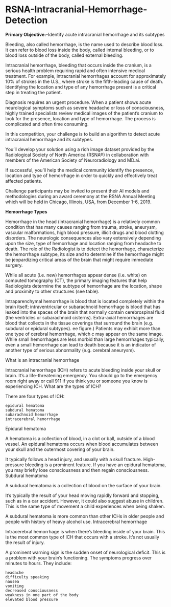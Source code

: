 # RSNA-Intracranial-Hemorrhage-Detection

**Primary Objective:**-Identify acute intracranial hemorrhage and its subtypes

Bleeding, also called hemorrhage, is the name used to describe blood loss. It can refer to blood loss inside the body, called internal bleeding, or to blood loss outside of the body, called external bleeding.

Intracranial hemorrhage, bleeding that occurs inside the cranium, is a serious health problem requiring rapid and often intensive medical treatment. For example, intracranial hemorrhages account for approximately 10% of strokes in the U.S., where stroke is the fifth-leading cause of death. Identifying the location and type of any hemorrhage present is a critical step in treating the patient.

Diagnosis requires an urgent procedure. When a patient shows acute neurological symptoms such as severe headache or loss of consciousness, highly trained specialists review medical images of the patient’s cranium to look for the presence, location and type of hemorrhage. The process is complicated and often time consuming.

In this competition, your challenge is to build an algorithm to detect acute intracranial hemorrhage and its subtypes.

You’ll develop your solution using a rich image dataset provided by the Radiological Society of North America (RSNA®) in collaboration with members of the American Society of Neuroradiology and MD.ai.

If successful, you’ll help the medical community identify the presence, location and type of hemorrhage in order to quickly and effectively treat affected patients.

Challenge participants may be invited to present their AI models and methodologies during an award ceremony at the RSNA Annual Meeting which will be held in Chicago, Illinois, USA, from December 1-6, 2019.


**Hemorrhage Types**

Hemorrhage in the head (intracranial hemorrhage) is a relatively common condition that has many causes ranging from trauma, stroke, aneurysm, vascular malformations, high blood pressure, illicit drugs and blood clotting disorders. The neurologic consequences also vary extensively depending upon the size, type of hemorrhage and location ranging from headache to death. The role of the Radiologist is to detect the hemorrhage, characterize the hemorrhage subtype, its size and to determine if the hemorrhage might be jeopardizing critical areas of the brain that might require immediate surgery.

While all acute (i.e. new) hemorrhages appear dense (i.e. white) on computed tomography (CT), the primary imaging features that help Radiologists determine the subtype of hemorrhage are the location, shape and proximity to other structures (see table).

Intraparenchymal hemorrhage is blood that is located completely within the brain itself; intraventricular or subarachnoid hemorrhage is blood that has leaked into the spaces of the brain that normally contain cerebrospinal fluid (the ventricles or subarachnoid cisterns). Extra-axial hemorrhages are blood that collects in the tissue coverings that surround the brain (e.g. subdural or epidural subtypes). ee figure.) Patients may exhibit more than one type of cerebral hemorrhage, which c may appear on the same image. While small hemorrhages are less morbid than large hemorrhages typically, even a small hemorrhage can lead to death because it is an indicator of another type of serious abnormality (e.g. cerebral aneurysm). 

What is an intracranial hemorrhage

Intracranial hemorrhage (ICH) refers to acute bleeding inside your skull or brain. It’s a life-threatening emergency. You should go to the emergency room right away or call 911 if you think you or someone you know is experiencing ICH.
What are the types of ICH?

There are four types of ICH:

    epidural hematoma
    subdural hematoma
    subarachnoid hemorrhage
    intracerebral hemorrhage

Epidural hematoma

A hematoma is a collection of blood, in a clot or ball, outside of a blood vessel. An epidural hematoma occurs when blood accumulates between your skull and the outermost covering of your brain.

It typically follows a head injury, and usually with a skull fracture. High-pressure bleeding is a prominent feature. If you have an epidural hematoma, you may briefly lose consciousness and then regain consciousness.
Subdural hematoma

A subdural hematoma is a collection of blood on the surface of your brain.

It’s typically the result of your head moving rapidly forward and stopping, such as in a car accident. However, it could also suggest abuse in children. This is the same type of movement a child experiences when being shaken.

A subdural hematoma is more common than other ICHs in older people and people with history of heavy alcohol use.
Intracerebral hemorrhage

Intracerebral hemorrhage is when there’s bleeding inside of your brain. This is the most common type of ICH that occurs with a stroke. It’s not usually the result of injury.

A prominent warning sign is the sudden onset of neurological deficit. This is a problem with your brain’s functioning. The symptoms progress over minutes to hours. They include:

    headache
    difficulty speaking
    nausea
    vomiting
    decreased consciousness
    weakness in one part of the body
    elevated blood pressure
